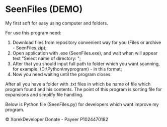 # SeenFiles (DEMO)
My first soft for easy using computer and folders.

For use this program need:
1) Download files from repository convenient way for you (Files or archive - SeenFiles.zip);
2) Open application with .exe (SeenFiles.exe), and wait when will appear text "Select name of directory: ";
3) After that you should input full path to folder which you want scanning, for example: (D:\Python\myprogram) - in this format;
4) Now you need waiting until the program closes.

After all you have a folder with .txt files in which be name of file which program found and his contents.
The point of this program is sorting file for expansions and simplify file handling.


Below is Python file (SeenFiles.py) for developers which want improve my program.

© XorekDeveloper
Donate - Payeer P1024470182
